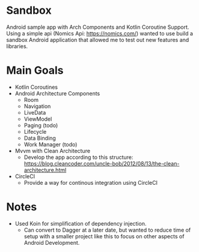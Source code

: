 # Sandbox
Android sample app with Arch Components and Kotlin Coroutine Support. Using a simple api (Nomics Api: https://nomics.com/) wanted to use build a sandbox Android application that allowed me to test out new features and libraries.
# Main Goals
- Kotlin Coroutines
- Android Architecture Components
  - Room
  - Navigation
  - LiveData
  - ViewModel
  - Paging (todo)
  - Lifecycle
  - Data Binding
  - Work Manager (todo)
- Mvvm with Clean Architecture 
  - Develop the app according to this structure: https://blog.cleancoder.com/uncle-bob/2012/08/13/the-clean-architecture.html
- CircleCI
  - Provide a way for continous integration using CircleCI


# Notes

- Used Koin for simplification of dependency injection. 
  - Can convert to Dagger at a later date, but wanted to reduce time of setup with a smaller project like this to focus on other aspects of Android Development.
